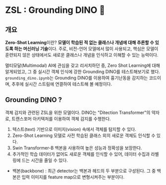 # ZSL : Grounding DINO :herb:
## 개요
**Zero-Shot Learning**이란? **모델이 학습된 적 없는 클래스나 개념에 대해 추론할 수 있도록 하는 머신러닝 기술**이다. 주로, 비전-언어 모델에서 많이 사용되고, 핵심은 모델이 훈련되지 않은 상태에서도 새로운 클래스나 개념을 인식하고 이해할 수 있는 능력이다. <br>

멀티모달(Multimodal) AI에 관심을 갖고 리서치하던 중, Zero Shot Learning에 대해 알게되었고, 그 중 실시간 객체 인식에 강한 Grounding DINO를 테스트해보기로 했다. ```grounding_dino.ipynb```는 Grounding DINO를 이용하여 흉기난동을 감지하는 코드이며, 추후에 실시간 스트림에 연결하여 테스트해 볼 예정이다. 

## Grounding DINO ?
객체 감지와 관련된 ZSL을 위한 모델이다. DINO는 "Ditection Transformer"의 약자로, 트랜스포머 아키텍처를 이용하여 객체 감지를 수행한다. <br>
1. 텍스트(text) 기반으로 이미지(vision) 속에서 객체를 탐지할 수 있다.
2. Zero-Shot Learning 모델로 사전 학습된 클래스 외의 새로운 객체도 인식할 수 있다.
3. Swin Transformer-B 백본을 사용하여 높은 성능과 정확성을 보장한다.
4. 추가적인 학습 데이터가 없어도 새로운 객체를 인식할 수 있어, 데이터 수집과 라벨링에 드는 시간을 줄일 수 있다.
* 백본(backbone) : 최근 detector는 백본과 헤드의 두 부분으로 구성된다. 그 중 백본은 입력 이미지를 feature map으로 변형시켜주는 부분이다.
